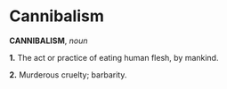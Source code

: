 # Cannibalism

**CANNIBALISM**, _noun_

**1.** The act or practice of eating human flesh, by mankind.

**2.** Murderous cruelty; barbarity.